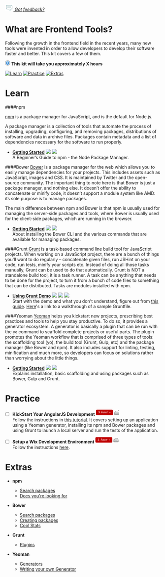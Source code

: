 *[![Feedback](/assets/feedback.gif) Got feedback?](https://docs.google.com/a/wix.com/forms/d/1aJHLJJsRKY_5TgHgsqh1Yrkt_EYaDkm-t8wCKNqGLMo/viewform?usp=send_form)*

# What are Frontend Tools?

Following the growth in the frontend field in the recent years, many new tools were invented in order to allow developers to develop their software faster and better.
This kit covers a few of them.

![](/assets/clock-16.png) **This kit will take you approximately X hours**

<a href="#learn"><img src="https://github.com/wix/ng-training-kit/blob/master/assets/btn-learn.png" alt="Learn" height="48" width="140"></img></a>
<a href="#practice"><img src="https://github.com/wix/ng-training-kit/blob/master/assets/btn-practice.png" alt="Practice" height="48" width="140"></img></a>
<a href="#extras"><img src="https://github.com/wix/ng-training-kit/blob/master/assets/btn-extras.png" alt="Extras" height="48" width="140"></img></a>


# Learn

####npm

[npm](https://www.npmjs.com/) is a package manager for JavaScript, and is the default for Node.js.

A package manager is a collection of tools that automate the process of installing, upgrading, configuring, and removing packages, distributions of software and data in archive files. 
Packages contain metadata and a list of dependencies necessary for the software to run properly. 


- **[Getting Started](http://www.sitepoint.com/beginners-guide-node-package-manager/)** <a href="#"><img src="https://github.com/wix/ng-training-kit/blob/master/assets/time-1h.png"></img></a> <img src="https://github.com/wix/ng-training-kit/blob/master/assets/tag-read.png"></img></a>   
  A Beginner’s Guide to npm - the Node Package Manager.


####Bower
[Bower](http://bower.io/) is a package manager for the web which allows you to easily manage dependencies for your projects. This includes assets such as JavaScript, images and CSS. It is maintained by Twitter and the open-source community.
The important thing to note here is that Bower is just a package manager, and nothing else. It doesn’t offer the ability to concatenate or minify code, it doesn’t support a module system like AMD: its sole purpose is to manage packages.

The main difference between npm and Bower is that npm is usually used for managing the server-side packages and tools, where Bower is usually used for the client-side packages, which are running in the browser.


- **[Getting Started](http://blog.teamtreehouse.com/getting-started-bower)** <a href="#"><img src="https://github.com/wix/ng-training-kit/blob/master/assets/time-1h.png"></img></a> <img src="https://github.com/wix/ng-training-kit/blob/master/assets/tag-read.png"></img></a>   
  About installing the Bower CLI and the various commands that are available for managing packages.


####Grunt
[Grunt](http://gruntjs.com/) is a task-based command line build tool for JavaScript projects. When working on a JavaScript project, there are a bunch of things you'll want to do regularly – concatenate given files, run JSHint on your code, run tests, minify your scripts etc. Instead of doing all those tasks manually, Grunt can be used to do that automatically.
Grunt is NOT a standalone build tool, it is a task runner. A task can be anything that needs to be done for the project, to turn it from a bunch of code files to something that can be distributed. Tasks are modules installed with npm.

- **[Using Grunt Demo](https://www.youtube.com/watch?v=TMKj0BxzVgw)** <a href="#"><img src="https://github.com/wix/ng-training-kit/blob/master/assets/time-1h.png"></img></a> <a href="#"><img src="https://github.com/wix/ng-training-kit/blob/master/assets/tag-video.png"></img></a> <img src="https://github.com/wix/ng-training-kit/blob/master/assets/tag-read.png"></img></a>   
  Start with the demo and what you don't understand, figure out from [this guide](http://gruntjs.com/getting-started). [Here](http://gruntjs.com/sample-gruntfile)'s a link to a walkthrough of a sample Gruntfile.
 

####Yeoman
[Yeoman](http://yeoman.io/) helps you kickstart new projects, prescribing best practices and tools to help you stay productive. To do so, it provides a generator ecosystem. A generator is basically a plugin that can be run with the `yo` command to scaffold complete projects or useful parts.
The plugin promotes the Yeoman workflow that is comprised of three types of tools: the scaffolding tool (yo), the build tool (Grunt, Gulp, etc) and the package manager (like Bower and npm). It also includes support for linting, testing, minification and much more, so developers can focus on solutions rather than worrying about the little things.

- **[Getting Started](http://yeoman.io/learning/index.html)** <a href="#"><img src="https://github.com/wix/ng-training-kit/blob/master/assets/time-30m.png"></img></a> <a href="#"><img src="https://github.com/wix/ng-training-kit/blob/master/assets/tag-read.png"></img></a>   
  Explains installation, basic scaffolding and using packages such as Bower, Gulp and Grunt.


# Practice

- [ ] **KickStart Your AngularJS Development** <a href="#"><img src="/assets/time-1h.png"></img></a> <a href="#"><img src="/assets/tag-handson.png"></img></a>     
  Follow the instructions in [this tutorial](http://www.sitepoint.com/kickstart-your-angularjs-development-with-yeoman-grunt-and-bower/). It covers setting up an application using a Yeoman generator, installing its npm and Bower packages and using Grunt to launch a local server and run the tests of the application.

- [ ] **Setup a Wix Development Environment** <a href="#"><img src="/assets/time-1h.png"></img></a> <a href="#"><img src="/assets/tag-handson.png"></img></a>     
  Follow the instructions [here](https://kb.wixpress.com/login.action;jsessionid=92A94AF44A013064C1BBF5575330597D?os_destination=%2Fpages%2Fviewpage.action%3Ftitle%3DWix-Angular%2Bdevelopment%2Benvironment%26spaceKey%3Ddashboard).
  

# Extras

- **npm**    
  - [Search packages](https://www.npmjs.com/)
  - [Docs you're looking for](https://docs.npmjs.com/)

- **Bower**    
  - [Search packages](http://bower.io/search/)
  - [Creating packages](http://bower.io/docs/creating-packages/)
  - [Cool Stats](http://bower.io/stats/)

- **Grunt**    
  - [Plugins](http://gruntjs.com/plugins)

- **Yeoman**    
  - [Generators](http://yeoman.io/generators/)
  - [Writing your own Generator](http://yeoman.io/authoring/)


